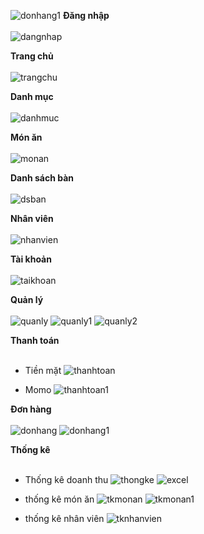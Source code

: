 ![donhang1](https://github.com/vtnghia16/Restaurant-project/assets/80100031/825f7fba-d3d4-449b-8b69-ae38ad89eb4d)
<b>Đăng nhập</b>
<br><br>
![dangnhap](https://github.com/vtnghia16/Restaurant-project/assets/80100031/d7d0f499-2c6d-4221-8546-7ea140da85fc)

<b>Trang chủ</b>
<br><br>
![trangchu](https://github.com/vtnghia16/Restaurant-project/assets/80100031/06489fb8-8d85-4a43-b096-d125c02ac525)

<b>Danh mục</b>
<br><br>
![danhmuc](https://github.com/vtnghia16/Restaurant-project/assets/80100031/20b720f2-bbc3-4606-a65b-7ad91b8217ee)

<b>Món ăn</b>
<br><br>
![monan](https://github.com/vtnghia16/Restaurant-project/assets/80100031/dff3035b-a0f4-4b96-af59-b3ac87a3d36d)

<b>Danh sách bàn</b>
<br><br>
![dsban](https://github.com/vtnghia16/Restaurant-project/assets/80100031/10bf08a3-5c77-4632-8f50-5bd48facaaa8)

<b>Nhân viên</b>
<br><br>
![nhanvien](https://github.com/vtnghia16/Restaurant-project/assets/80100031/8cbde566-3911-4820-8109-1dd48c7c964d)

<b>Tài khoản</b>
<br><br>
![taikhoan](https://github.com/vtnghia16/Restaurant-project/assets/80100031/4fc686d3-f04e-4873-bed3-78bc0ceed1fc)

<b>Quản lý</b>
<br><br>
![quanly](https://github.com/vtnghia16/Restaurant-project/assets/80100031/63b294fc-89b2-4953-840a-7816e01d641f)
![quanly1](https://github.com/vtnghia16/Restaurant-project/assets/80100031/ff78ec00-509f-48f9-a803-b5cbc276089e)
![quanly2](https://github.com/vtnghia16/Restaurant-project/assets/80100031/d593e7a8-004b-4627-b6bf-d773cae976c7)

<b>Thanh toán</b>
<br><br>
- Tiền mặt
![thanhtoan](https://github.com/vtnghia16/Restaurant-project/assets/80100031/1a8eb954-3ee3-4714-a0fe-7ac8a1ce3165)

- Momo
![thanhtoan1](https://github.com/vtnghia16/Restaurant-project/assets/80100031/408b1ee2-1099-4f90-80af-88603337610a)

<b>Đơn hàng</b>
<br><br>
![donhang](https://github.com/vtnghia16/Restaurant-project/assets/80100031/7d50d90d-ba06-4a33-b179-3aa2c69c3091)
![donhang1](https://github.com/vtnghia16/Restaurant-project/assets/80100031/a78a3578-9b49-477a-8f3c-ceda7b096346)

<b>Thống kê</b>
<br><br>
- Thống kê doanh thu
![thongke](https://github.com/vtnghia16/Restaurant-project/assets/80100031/0ac4f781-7548-4194-8e39-68917fd949d4)
![excel](https://github.com/vtnghia16/Restaurant-project/assets/80100031/5e17a5c0-6631-4354-88f0-696c323d148e)

- thống kê món ăn
![tkmonan](https://github.com/vtnghia16/Restaurant-project/assets/80100031/cf163102-940f-4567-9399-42725144d49c)
![tkmonan1](https://github.com/vtnghia16/Restaurant-project/assets/80100031/8d41e08e-50c5-4050-abb8-77a58b168163)

- thống kê nhân viên
![tknhanvien](https://github.com/vtnghia16/Restaurant-project/assets/80100031/151259cc-b31c-4e3e-a450-226a1f55cb2a)






